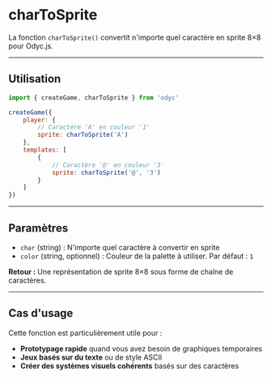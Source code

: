 <script>
import Aside from '../../../lib/ui/Doc/Aside.svelte'
import Emoji from '../../../lib/ui/Doc/Emoji.svelte'
</script>

# <Emoji src="🔤" /> charToSprite

La fonction `charToSprite()` convertit n'importe quel caractère en sprite 8×8 pour Odyc.js.

---

## <Emoji src="⚡" /> Utilisation

```js
import { createGame, charToSprite } from 'odyc'

createGame({
	player: {
		// Caractère 'A' en couleur '1'
		sprite: charToSprite('A')
	},
	templates: [
		{
			// Caractère '@' en couleur '3'
			sprite: charToSprite('@', '3')
		}
	]
})
```

---

## <Emoji src="📋" /> Paramètres

- `char` (string) : N'importe quel caractère à convertir en sprite
- `color` (string, optionnel) : Couleur de la palette à utiliser. Par défaut : `1`

**Retour :** Une représentation de sprite 8×8 sous forme de chaîne de caractères.

---

## <Emoji src="💡" /> Cas d'usage

Cette fonction est particulièrement utile pour :

- **Prototypage rapide** quand vous avez besoin de graphiques temporaires
- **Jeux basés sur du texte** ou de style ASCII
- **Créer des systèmes visuels cohérents** basés sur des caractères